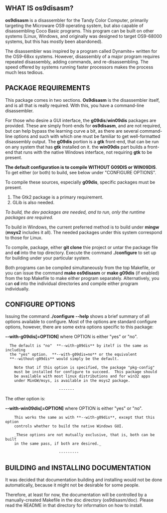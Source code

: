 WHAT IS os9disasm?
----------

**os9disasm** is a disassembler for the Tandy Color Computer, primarily targeting
the Microware OS9 operating system, but also capable of disassembling Coco
Basic programs.  This program can be built on other systems (Linux, Windows,
and originally was designed to target OS9-68000 systems, but this has mostly
been abandoned).

The disassembler was inspired by a program called Dynamite+ written for the
OS9-68xx systems.  However, disassembly of a major program requires repeated
disassembly, adding commands, and re-disassembling.  The speed offered by
systems running faster processors makes the process much less tedious.

PACKAGE REQUIREMENTS
-----------

This package comes in two sections.  **Os9disasm** is the disassembler itself,
and is all that is really required.  With this, you have a command-line
disassembler.

For those who desire a GUI interface, the **g09dis**/**win09dis** packages are provided.
These are simply front-ends for **os9disasm**, and are not required, but can
help bypass the learning curve a bit, as there are several command-line
options and such with which one must be familiar to get well-formatted
disassembly output.  The **g09dis** portion is a **gtk** front-end, that can
be run on any system that has **gtk** installed on it.  the **win09dis** part
builds a front-end that runs with the native Windows interface, not requiring
**gtk** to be present.

**The default configuration is to compile WITHOUT G09DIS or WIN09DIS**.  To get
either (or both) to build, see below under "CONFIGURE OPTIONS".

To compile these sources, especially **g09dis**, specific packages must be
present. 
1. The Gtk2 package is a primary requirement.
1. GLib is also needed.

_To build, the dev packages are needed, and to run, only the runtime packages
are required._

To build in Windows, the current preferred method is to build under **mingw**
(**msys2** includes it all).  The needed packages under this system correspond
to those for Linux.

To compile, package,  either **git clone** thie project or untar the package file
and **cd** into the top directory.  Execute the command **./configure** to set
up for building under your particular system.

Both programs can be compiled simultaneously from the top Makefile, or you can
issue the command **make os9disasm** or **make g09dis** (if enabled) from the top
Makefile to make either program separately.  Alternatively, you can **cd** into the
individual directories and compile either program individually.  

CONFIGURE OPTIONS
--------

Issuing the command **./configure --help** shows a brief summary of all options
available to configure.  Most of the options are standard configure options,
however, there are some extra options specific to this package:

  **--with-g09dis[=OPTION]**           where OPTION is either "yes" or "no".
          
	  The default is "no"  **--with-g09dis** by itelf is the same as including
	  the "yes" option.  **--with-g09dis=no** or the equivalent
	  **--without-g09dis** would simply be the default.

        Note that if this option is specified, the package "pkg-config"
        must be installed for configure to succeed.  This package should
        be available with most linux distributions and for win32 apps
        under MinGW/msys, is available in the msys2 package.

                            -------
The other option is:

  **--with-win09dis[=OPTION]**    where OPTION is either "yes" or "no".

        This works the same as with **--with-g09dis**, except that this option
        controls whether to build the native Windows GUI.

        _These options are not mutually exclusive, that is, both can be built
        in the same pass, if both are desired._

                            ---------

BUILDING and INSTALLING DOCUMENTATION
--------

It was decided that documentation building and installing would not be
done automatically, because it might not be desirable for some people.

Therefore, at least for now, the documentation will be controlled by
a manually-created Makefile in the doc directory (os9disasm/doc).
Please read the README in that directory for information on how to
install.
